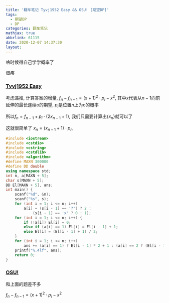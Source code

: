 ```yaml
---
title: '翻车笔记 Tyvj1952 Easy && OSU! [期望DP]'
tags:
  - 期望DP
  - DP
categories: 翻车笔记
mathjax: true
abbrlink: 61115
date: 2020-12-07 14:37:30
layout:
---
```


啥时候得自己学学概率了

蛋疼

<!--more-->

### [Tyvj1952 Easy](https://darkbzoj.tk/problem/3450)

考虑递推, 计算答案的增量, $f_{n} - f_{n - 1} = (x + 1)^2\cdot p_i - x^2$, 其中$x$代表从$n - 1$向前延伸的最长连续o的期望, $p_i$是位置$n$上为o的概率

所以$f_n = f_{n - 1} + p_i\cdot (2x_{n - 1} + 1)$, 我们只需要计算出$\{x_n\}$就可以了

这就很简单了 $x_n = (x_{n - 1} + 1) \cdot p_n$

```cpp
#include <iostream>
#include <cstdio>
#include <cstring>
#include <cstdlib>
#include <algorithm>
#define MAXN 300000
#define DD double
using namespace std;
int n, a[MAXN + 5];
char s[MAXN + 5];
DD El[MAXN + 5], ans;
int main() {
	scanf("%d", &n);
	scanf("%s", s);
	for (int i = 1; i <= n; i++)
		a[i] = (s[i - 1] == '?') ? 2 :
			(s[i - 1] == 'x' ? 0 : 1);
	for (int i = 1; i <= n; i++) {
		if (!a[i]) El[i] = 0;
		else if (a[i] == 1) El[i] = El[i - 1] + 1;
		else El[i] = (El[i - 1] + 1) / 2;
	}
	for (int i = 1; i <= n; i++)
		ans += (a[i] == 1) ? El[i - 1] * 2 + 1 : (a[i] == 2 ? (El[i - 1] + 0.5) : 0);
	printf("%.4lf", ans);
	return 0;
}

```

### [OSU!](https://darkbzoj.tk/problem/4318)

和上面的题差不多

$f_{n} - f_{n - 1} = (x + 1)^2\cdot p_i - x^2$
